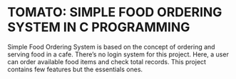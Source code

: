 # TOMATO: SIMPLE FOOD ORDERING SYSTEM IN C PROGRAMMING


Simple Food Ordering System is based on the concept of ordering and serving food in a cafe. There’s no login system for this project. Here, a user can order available food items and check total records. This project contains few features but the essentials ones.
